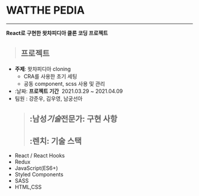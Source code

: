 # WATTHE PEDIA

---

**React로 구현한 왓챠피디아 클론 코딩 프로젝트**

> ## 프로젝트

- **주제**: 왓챠피디아 cloning
  - CRA를 사용한 초기 세팅
  - 공동 component, scss 사용 및 관리
- :날짜: **프로젝트 기간**
  ​ 2021.03.29 ~ 2021.04.09
- 팀원 : 강준우, 김우영, 남궁선아
  > ## :남성*기술*전문가: 구현 사항
  >
  > ## :렌치: 기술 스택
- React / React Hooks
- Redux
- JavaScript(ES6+)
- Styled Components
- SASS
- HTML,CSS
